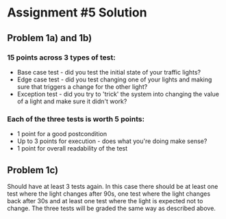 # Assignment #5 Solution

## Problem 1a) and 1b)
### 15 points across 3 types of test:
* Base case test - did you test the initial state of your traffic lights?
* Edge case test - did you test changing one of your lights and making sure that triggers a change for the other light?
* Exception test - did you try to 'trick' the system into changing the value of a light and make sure it didn't work?

### Each of the three tests is worth 5 points:
* 1 point for a good postcondition
* Up to 3 points for execution - does what you're doing make sense?
* 1 point for overall readability of the test

## Problem 1c)
Should have at least 3 tests again. In this case there should be at least one test where the light changes after 90s, one test where the light changes back after 30s and at least one test where the light is expected not to change. The three tests will be graded the same way as described above.
